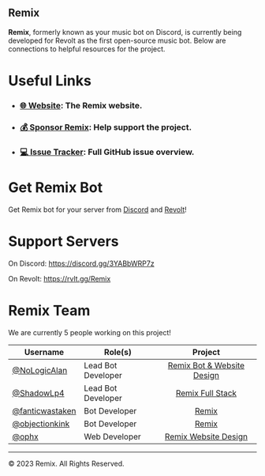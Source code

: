 ## Remix

**Remix**, formerly known as your music bot on Discord, is currently being developed for Revolt as the first open-source music bot. Below are connections to helpful resources for the project.

# Useful Links

- ### [🌐 Website](https://remix.fairuse.org): The Remix website.
- ### [💰 Sponsor Remix](https://github.com/sponsors/remix-bot): Help support the project.
- ### [💻 Issue Tracker](https://github.com/orgs/remix-bot/projects/1/views/1): Full GitHub issue overview.

# Get Remix Bot

Get Remix bot for your server from [Discord](https://discord.com/oauth2/authorize?client_id=808897601582923806&permissions=2184236096&scope=applications.commands%20bot) and [Revolt](https://app.revolt.chat/bot/01FVB28WQ9JHMWK8K7RD0F0VCW)!

# Support Servers

On Discord: https://discord.gg/3YABbWRP7z

On Revolt: https://rvlt.gg/Remix

# Remix Team

We are currently 5 people working on this project!

|Username|Role(s)|Project|
|---|---|:-:|
|[@NoLogicAlan](https://github.com/NoLogicAlan)|Lead Bot Developer|[Remix Bot & Website Design](https://github.com/remix-bot/revolt)|
|[@ShadowLp4](https://github.com/ShadowLp174)|Lead Bot Developer|[Remix Full Stack](https://github.com/remix-bot/revolt)|
|[@fanticwastaken](https://github.com/fanticwastaken)|Bot Developer|[Remix](https://github.com/remix-bot/revolt)|
|[@objectionkink](https://github.com/objectionkink)|Bot Developer|[Remix](https://github.com/remix-bot/revolt)|
|[@ophx](https://github.com/ophx)|Web Developer|[Remix Website Design](https://github.com/remix-bot/revolt/tree/main/dashboard)|

---

&copy; 2023 Remix. All Rights Reserved.
